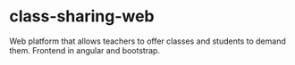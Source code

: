 # class-sharing-web
Web platform that allows teachers to offer classes and students to demand them. Frontend in angular and bootstrap.
